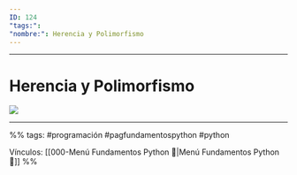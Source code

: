```yaml
---
ID: 124
"tags:": 
"nombre:": Herencia y Polimorfismo
---
```

___
# Herencia y Polimorfismo
![](https://www.youtube.com/watch?v=8FjY7_mhuqM)


___

%%
tags:  #programación #pagfundamentospython #python  

Vínculos:   [[000-Menú Fundamentos Python 📃|Menú Fundamentos Python 📃]]
%%